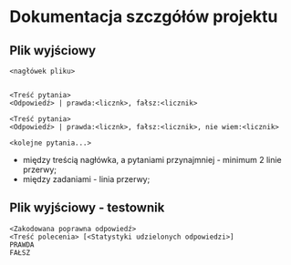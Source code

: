 # Dokumentacja szczgółów projektu

## Plik wyjściowy

```
<nagłówek pliku>


<Treść pytania>
<Odpowiedź> | prawda:<licznk>, fałsz:<licznik>

<Treść pytania>
<Odpowiedź> | prawda:<licznk>, fałsz:<licznik>, nie wiem:<licznik>

<kolejne pytania...>

```

- między treścią nagłówka, a pytaniami przynajmniej - minimum 2 linie przerwy;
- między zadaniami - linia przerwy;

## Plik wyjściowy - testownik

```
<Zakodowana poprawna odpowiedź>
<Treść polecenia> [<Statystyki udzielonych odpowiedzi>]
PRAWDA
FAŁSZ
```